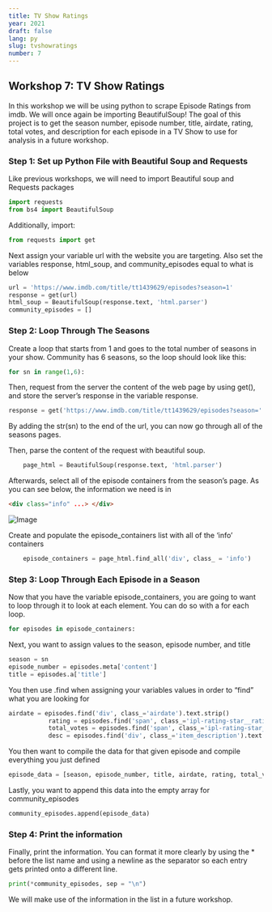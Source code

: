 ```yaml
---
title: TV Show Ratings
year: 2021
draft: false
lang: py
slug: tvshowratings
number: 7
---
```


## Workshop 7: TV Show Ratings

In this workshop we will be using python to scrape Episode Ratings from imdb.  We will once again be importing BeautifulSoup! The goal of this project is to get the season number, episode number, title, airdate, rating, total votes, and description for each episode in a TV Show to use for analysis in a future workshop.

### Step 1: Set up Python File with Beautiful Soup and Requests
Like previous workshops, we will need to import Beautiful soup and Requests packages
```python
import requests
from bs4 import BeautifulSoup
```
Additionally, import: 
```python
from requests import get
```
Next assign your variable url with the website you are targeting.  Also set the variables response, html_soup, and community_episodes equal to what is below 

```python
url = 'https://www.imdb.com/title/tt1439629/episodes?season=1'
response = get(url)
html_soup = BeautifulSoup(response.text, 'html.parser')
community_episodes = []
```

### Step 2: Loop Through The Seasons
Create a loop that starts from 1 and goes to the total number of seasons in your show. Community has 6 seasons, so the loop should look like this: 
```python
for sn in range(1,6):
```
Then, request from the server the content of the web page by using get(), and store the server’s response in the variable response. 
```python
response = get('https://www.imdb.com/title/tt1439629/episodes?season=' + str(sn))
```
By adding the str(sn) to the end of the url, you can now go through all of the seasons pages.

Then, parse the content of the request with beautiful soup.
```python
	page_html = BeautifulSoup(response.text, 'html.parser')
```
Afterwards, select all of the episode containers from the season’s page. As you can see below, the information we need is in 
```html
<div class="info" ...> </div>
```
![Image](https://github.com/RoslynCodeClub/clubwebsite/raw/master/workshops/2020-21/TV%20Show%20Ratings/readme/community%20html%20image.png)

Create and populate the episode_containers list with all of the ‘info’ containers

```python
	episode_containers = page_html.find_all('div', class_ = 'info')
```

### Step 3: Loop Through Each Episode in a Season
Now that you have the variable episode_containers, you are going to want to loop through it to look at each element.  You can do so with a for each loop.

```python
for episodes in episode_containers:
```
Next, you want to assign values to the season, episode number, and title

```python
season = sn
episode_number = episodes.meta['content']
title = episodes.a['title']
```
You then use .find when assigning your variables values in order to “find” what you are looking for 
 
```python
airdate = episodes.find('div', class_='airdate').text.strip()
           rating = episodes.find('span', class_='ipl-rating-star__rating').text
           total_votes = episodes.find('span', class_='ipl-rating-star__total-votes').text
           desc = episodes.find('div', class_='item_description').text.strip()
```
You then want to compile the data for that given episode and compile everything you just defined
 
```python
episode_data = [season, episode_number, title, airdate, rating, total_votes, desc]
```
Lastly, you want to append this data into the empty array for community_episodes
 
```python
community_episodes.append(episode_data)
```

### Step 4: Print the information
Finally, print the information.
You can format it more clearly by using the * before the list name and using a newline as the separator so each entry gets printed onto a different line.
```python
print(*community_episodes, sep = "\n")
```
We will make use of the information in the list in a future workshop.